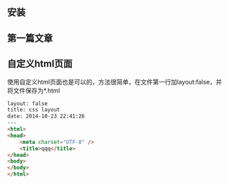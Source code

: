 ## 安装

## 第一篇文章

## 自定义html页面

使用自定义html页面也是可以的，方法很简单，在文件第一行加layout:false，并将文件保存为*.html

```html
layout: false
title: css layout
date: 2014-10-23 22:41:26
---
<html>
<head>
    <meta charset="UTF-8" />
    <title>qqq</title>
</head>
<body>
</body>
</html>
```